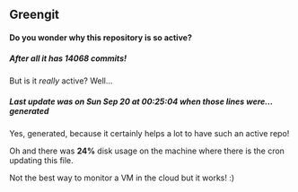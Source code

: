 ## Greengit

#### Do you wonder why this repository is so active?

##### After all it has 14068 commits!

But is it *really* active? Well...

##### Last update was on Sun Sep 20 at 00:25:04 when those lines were... generated

Yes, generated, because it certainly helps a lot to have such an active repo!

Oh and there was **24%** disk usage on the machine
where there is the cron updating this file.

Not the best way to monitor a VM in the cloud but it works! :)
